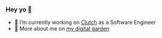 ### Hey yo 👋

- 🔭 I’m currently working on [Clutch](https://www.withclutch.com/) as a Software Engineer
- 👀 More about me on [my digital garden](https://avds.dev)
